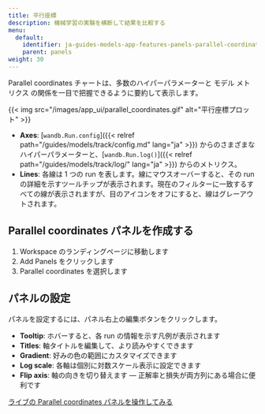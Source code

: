 ```yaml
---
title: 平行座標
description: 機械学習の実験を横断して結果を比較する
menu:
  default:
    identifier: ja-guides-models-app-features-panels-parallel-coordinates
    parent: panels
weight: 30
---
```


Parallel coordinates チャートは、多数のハイパーパラメーターと モデル メトリクス の関係を一目で把握できるように要約して表示します。

{{< img src="/images/app_ui/parallel_coordinates.gif" alt="平行座標プロット" >}}

* **Axes**: [`wandb.Run.config`]({{< relref path="/guides/models/track/config.md" lang="ja" >}}) からのさまざまなハイパーパラメーターと、[`wandb.Run.log()`]({{< relref path="/guides/models/track/log/" lang="ja" >}}) からのメトリクス。
* **Lines**: 各線は 1 つの run を表します。線にマウスオーバーすると、その run の詳細を示すツールチップが表示されます。現在のフィルターに一致するすべての線が表示されますが、目のアイコンをオフにすると、線はグレーアウトされます。

## Parallel coordinates パネルを作成する

1. Workspace のランディングページに移動します
2. Add Panels をクリックします
3. Parallel coordinates を選択します

## パネルの設定

パネルを設定するには、パネル右上の編集ボタンをクリックします。

* **Tooltip**: ホバーすると、各 run の情報を示す凡例が表示されます
* **Titles**: 軸タイトルを編集して、より読みやすくできます
* **Gradient**: 好みの色の範囲にカスタマイズできます
* **Log scale**: 各軸は個別に対数スケール表示に設定できます
* **Flip axis**: 軸の向きを切り替えます — 正解率と損失が両方列にある場合に便利です

[ライブの Parallel coordinates パネルを操作してみる](https://app.wandb.ai/example-team/sweep-demo/reports/Zoom-in-on-Parallel-Coordinates-Charts--Vmlldzo5MTQ4Nw)